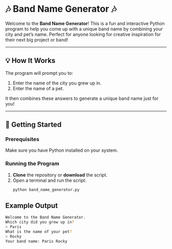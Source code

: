 # 🎶 Band Name Generator 🎶

Welcome to the **Band Name Generator**! This is a fun and interactive Python program to help you come up with a unique band name by combining your city and pet’s name. Perfect for anyone looking for creative inspiration for their next big project or band!

---

## 💡 How It Works

The program will prompt you to:
1. Enter the name of the city you grew up in.
2. Enter the name of a pet.

It then combines these answers to generate a unique band name just for you!

---

## 🚀 Getting Started

### Prerequisites
Make sure you have Python installed on your system.

### Running the Program
1. **Clone** the repository or **download** the script.
2. Open a terminal and run the script:
   ```bash
   python band_name_generator.py
   ```

## Example Output
```bash
Welcome to the Band Name Generator.
Which city did you grow up in?
> Paris
What is the name of your pet?
> Rocky
Your band name: Paris Rocky
```
